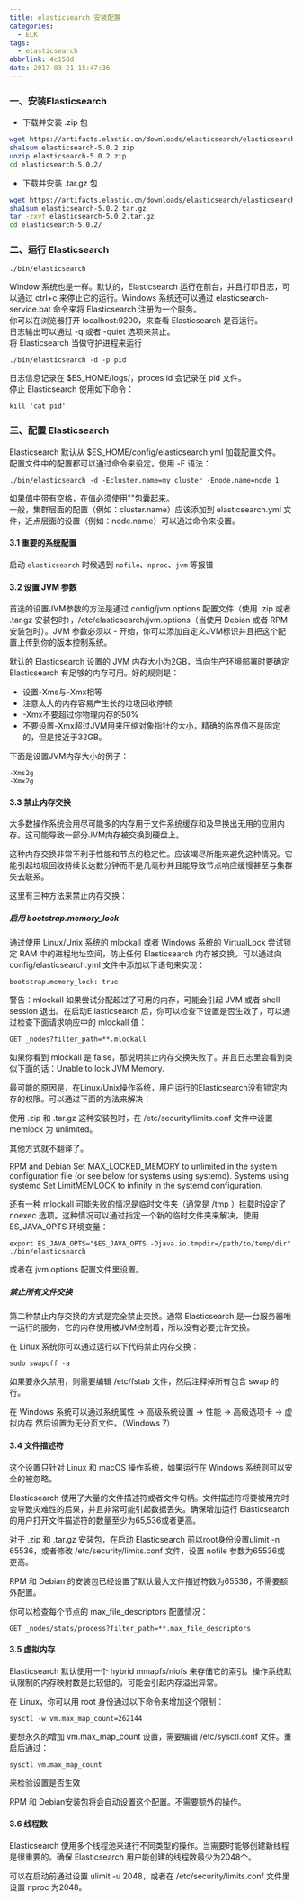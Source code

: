 ```yaml
---
title: elasticsearch 安装配置
categories:
  - ELK
tags:
  - elasticsearch
abbrlink: 4c158d
date: 2017-03-21 15:47:36
---
```

### 一、安装Elasticsearch
- 下载并安装 .zip 包
```sh
wget https://artifacts.elastic.cn/downloads/elasticsearch/elasticsearch-5.0.2.zip
sha1sum elasticsearch-5.0.2.zip
unzip elasticsearch-5.0.2.zip
cd elasticsearch-5.0.2/
```
- 下载并安装 .tar.gz 包
```sh
wget https://artifacts.elastic.cn/downloads/elasticsearch/elasticsearch-5.0.2.tar.gz
sha1sum elasticsearch-5.0.2.tar.gz
tar -zxvf elasticsearch-5.0.2.tar.gz
cd elasticsearch-5.0.2/
```


<!-- more -->



### 二、运行 Elasticsearch
```
./bin/elasticsearch
```
Window 系统也是一样。默认的，Elasticsearch 运行在前台，并且打印日志，可以通过 ctrl+c 来停止它的运行。Windows 系统还可以通过 elasticsearch-service.bat 命令来将 Elasticsearch 注册为一个服务。  
你可以在浏览器打开 localhost:9200，来查看 Elasticsearch 是否运行。  
日志输出可以通过 -q 或者 -quiet 选项来禁止。  
将 Elasticsearch 当做守护进程来运行
```
./bin/elasticsearch -d -p pid
```
日志信息记录在 $ES_HOME/logs/，proces id 会记录在 pid 文件。  
停止 Elasticsearch 使用如下命令：
```
kill 'cat pid'
```

### 三、配置 Elasticsearch
Elasticsearch 默认从 $ES_HOME/config/elasticsearch.yml 加载配置文件。  
配置文件中的配置都可以通过命令来设定，使用 -E 语法：
```
./bin/elasticsearch -d -Ecluster.name=my_cluster -Enode.name=node_1
```
如果值中带有空格，在值必须使用""包囊起来。  
一般，集群层面的配置（例如：cluster.name）应该添加到 elasticsearch.yml 文件，近点层面的设置（例如：node.name）可以通过命令来设置。

#### 3.1 重要的系统配置  
启动 `elasticsearch` 时候遇到 `nofile`、`nproc`、`jvm` 等报错

#### 3.2 设置 JVM 参数
首选的设置JVM参数的方法是通过 config/jvm.options 配置文件（使用 .zip 或者 .tar.gz 安装包时），/etc/elasticsearch/jvm.options（当使用 Debian 或者 RPM 安装包时）。JVM 参数必须以 - 开始，你可以添加自定义JVM标识并且把这个配置上传到你的版本控制系统。

默认的 Elasticsearch 设置的 JVM 内存大小为2GB，当向生产环境部署时要确定 Elasticsearch 有足够的内存可用。好的规则是：

- 设置-Xms与-Xmx相等
- 注意太大的内存容易产生长的垃圾回收停顿
- -Xmx不要超过你物理内存的50%
- 不要设置-Xmx超过JVM用来压缩对象指针的大小，精确的临界值不是固定的，但是接近于32GB。  

下面是设置JVM内存大小的例子：
```
-Xms2g 
-Xmx2g
```

#### 3.3 禁止内存交换
大多数操作系统会用尽可能多的内存用于文件系统缓存和及早换出无用的应用内存。这可能导致一部分JVM内存被交换到硬盘上。

这种内存交换非常不利于性能和节点的稳定性。应该竭尽所能来避免这种情况。它能引起垃圾回收持续长达数分钟而不是几毫秒并且能导致节点响应缓慢甚至与集群失去联系。

这里有三种方法来禁止内存交换：  

##### 启用 bootstrap.memory_lock  
通过使用 Linux/Unix 系统的 mlockall 或者 Windows 系统的 VirtualLock 尝试锁定 RAM 中的进程地址空间，防止任何 Elasticsearch 内存被交换。可以通过向 config/elasticsearch.yml 文件中添加以下语句来实现：
```
bootstrap.memory_lock: true
```
警告：mlockall 如果尝试分配超过了可用的内存，可能会引起 JVM 或者 shell session 退出。在启动E lasticsearch 后，你可以检查下设置是否生效了，可以通过检查下面请求响应中的 mlockall 值：
```
GET _nodes?filter_path=**.mlockall
```
如果你看到 mlockall 是 false，那说明禁止内存交换失败了。并且日志里会看到类似下面的话：Unable to lock JVM Memory.

最可能的原因是，在Linux/Unix操作系统，用户运行的Elasticsearch没有锁定内存的权限。可以通过下面的方法来解决：

使用 .zip 和 .tar.gz 这种安装包时，在 /etc/security/limits.conf 文件中设置 memlock 为 unlimited。

其他方式就不翻译了。

RPM and Debian
Set MAX_LOCKED_MEMORY to unlimited in the system configuration file (or see below for systems using systemd).
Systems using systemd
Set LimitMEMLOCK to infinity in the systemd configuration.

还有一种 mlockall 可能失败的情况是临时文件夹（通常是 /tmp ）挂载时设定了 noexec 选项。这种情况可以通过指定一个新的临时文件夹来解决，使用 ES_JAVA_OPTS 环境变量：
```
export ES_JAVA_OPTS="$ES_JAVA_OPTS -Djava.io.tmpdir=/path/to/temp/dir"
./bin/elasticsearch
```
或者在 jvm.options 配置文件里设置。  

##### 禁止所有文件交换  
第二种禁止内存交换的方式是完全禁止交换。通常 Elasticsearch 是一台服务器唯一运行的服务，它的内存使用被JVM控制着，所以没有必要允许交换。

在 Linux 系统你可以通过运行以下代码禁止内存交换：
```
sudo swapoff -a
```
如果要永久禁用，则需要编辑 /etc/fstab 文件，然后注释掉所有包含 swap 的行。

在 Windows 系统可以通过系统属性 → 高级系统设置 → 性能 → 高级选项卡 → 虚拟内存 然后设置为无分页文件。（Windows 7）

#### 3.4 文件描述符
这个设置只针对 Linux 和 macOS 操作系统，如果运行在 Windows 系统则可以安全的被忽略。

Elasticsearch 使用了大量的文件描述符或者文件句柄。文件描述符将要被用完时会导致灾难性的后果，并且非常可能引起数据丢失。确保增加运行 Elasticsearch 的用户打开文件描述符的数量至少为65,536或者更高。

对于 .zip 和 .tar.gz 安装包，在启动 Elasticsearch 前以root身份设置ulimit -n 65536，或者修改 /etc/security/limits.conf 文件，设置 nofile 参数为65536或更高。

RPM 和 Debian 的安装包已经设置了默认最大文件描述符数为65536，不需要额外配置。

你可以检查每个节点的 max_file_descriptors 配置情况：
```
GET _nodes/stats/process?filter_path=**.max_file_descriptors
```

#### 3.5 虚拟内存
Elasticsearch 默认使用一个 hybrid mmapfs/niofs 来存储它的索引。操作系统默认限制的内存映射数是比较低的，可能会引起内存溢出异常。

在 Linux，你可以用 root 身份通过以下命令来增加这个限制：
```
sysctl -w vm.max_map_count=262144
```
要想永久的增加 vm.max_map_count 设置，需要编辑 /etc/sysctl.conf 文件。重启后通过：
```
sysctl vm.max_map_count
```
来检验设置是否生效

RPM 和 Debian安装包将会自动设置这个配置。不需要额外的操作。

#### 3.6 线程数
Elasticsearch 使用多个线程池来进行不同类型的操作。当需要时能够创建新线程是很重要的。确保 Elasticsearch 用户能创建的线程数最少为2048个。

可以在启动前通过设置 ulimit -u 2048，或者在 /etc/security/limits.conf 文件里设置 nproc 为2048。
